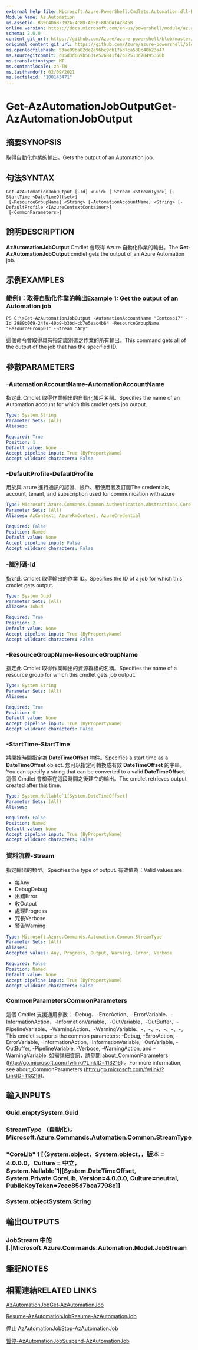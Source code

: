 ```yaml
---
external help file: Microsoft.Azure.PowerShell.Cmdlets.Automation.dll-Help.xml
Module Name: Az.Automation
ms.assetid: B39C4D6B-392A-4C8D-A6FB-886DA1A2BA58
online version: https://docs.microsoft.com/en-us/powershell/module/az.automation/get-azautomationjoboutput
schema: 2.0.0
content_git_url: https://github.com/Azure/azure-powershell/blob/master/src/Automation/Automation/help/Get-AzAutomationJobOutput.md
original_content_git_url: https://github.com/Azure/azure-powershell/blob/master/src/Automation/Automation/help/Get-AzAutomationJobOutput.md
ms.openlocfilehash: 53ae09ba82de2a96bc9db17ad7ca538c48b23a47
ms.sourcegitcommit: c05d3d669b5631e526841f47b22513d78495350b
ms.translationtype: MT
ms.contentlocale: zh-TW
ms.lasthandoff: 02/09/2021
ms.locfileid: "100143471"
---
```

# <span data-ttu-id="8a15c-101">Get-AzAutomationJobOutput</span><span class="sxs-lookup"><span data-stu-id="8a15c-101">Get-AzAutomationJobOutput</span></span>

## <span data-ttu-id="8a15c-102">摘要</span><span class="sxs-lookup"><span data-stu-id="8a15c-102">SYNOPSIS</span></span>
<span data-ttu-id="8a15c-103">取得自動化作業的輸出。</span><span class="sxs-lookup"><span data-stu-id="8a15c-103">Gets the output of an Automation job.</span></span>

## <span data-ttu-id="8a15c-104">句法</span><span class="sxs-lookup"><span data-stu-id="8a15c-104">SYNTAX</span></span>

```
Get-AzAutomationJobOutput [-Id] <Guid> [-Stream <StreamType>] [-StartTime <DateTimeOffset>]
 [-ResourceGroupName] <String> [-AutomationAccountName] <String> [-DefaultProfile <IAzureContextContainer>]
 [<CommonParameters>]
```

## <span data-ttu-id="8a15c-105">說明</span><span class="sxs-lookup"><span data-stu-id="8a15c-105">DESCRIPTION</span></span>
<span data-ttu-id="8a15c-106">**AzAutomationJobOutput** Cmdlet 會取得 Azure 自動化作業的輸出。</span><span class="sxs-lookup"><span data-stu-id="8a15c-106">The **Get-AzAutomationJobOutput** cmdlet gets the output of an Azure Automation job.</span></span>

## <span data-ttu-id="8a15c-107">示例</span><span class="sxs-lookup"><span data-stu-id="8a15c-107">EXAMPLES</span></span>

### <span data-ttu-id="8a15c-108">範例1：取得自動化作業的輸出</span><span class="sxs-lookup"><span data-stu-id="8a15c-108">Example 1: Get the output of an Automation job</span></span>
```
PS C:\>Get-AzAutomationJobOutput -AutomationAccountName "Contoso17" -Id 2989b069-24fe-40b9-b3bd-cb7e5eac4b64 -ResourceGroupName "ResourceGroup01" -Stream "Any"
```

<span data-ttu-id="8a15c-109">這個命令會取得具有指定識別碼之作業的所有輸出。</span><span class="sxs-lookup"><span data-stu-id="8a15c-109">This command gets all of the output of the job that has the specified ID.</span></span>

## <span data-ttu-id="8a15c-110">參數</span><span class="sxs-lookup"><span data-stu-id="8a15c-110">PARAMETERS</span></span>

### <span data-ttu-id="8a15c-111">-AutomationAccountName</span><span class="sxs-lookup"><span data-stu-id="8a15c-111">-AutomationAccountName</span></span>
<span data-ttu-id="8a15c-112">指定此 Cmdlet 取得作業輸出的自動化帳戶名稱。</span><span class="sxs-lookup"><span data-stu-id="8a15c-112">Specifies the name of an Automation account for which this cmdlet gets job output.</span></span>

```yaml
Type: System.String
Parameter Sets: (All)
Aliases:

Required: True
Position: 1
Default value: None
Accept pipeline input: True (ByPropertyName)
Accept wildcard characters: False
```

### <span data-ttu-id="8a15c-113">-DefaultProfile</span><span class="sxs-lookup"><span data-stu-id="8a15c-113">-DefaultProfile</span></span>
<span data-ttu-id="8a15c-114">用於與 azure 進行通訊的認證、帳戶、租使用者及訂閱</span><span class="sxs-lookup"><span data-stu-id="8a15c-114">The credentials, account, tenant, and subscription used for communication with azure</span></span>

```yaml
Type: Microsoft.Azure.Commands.Common.Authentication.Abstractions.Core.IAzureContextContainer
Parameter Sets: (All)
Aliases: AzContext, AzureRmContext, AzureCredential

Required: False
Position: Named
Default value: None
Accept pipeline input: False
Accept wildcard characters: False
```

### <span data-ttu-id="8a15c-115">-識別碼</span><span class="sxs-lookup"><span data-stu-id="8a15c-115">-Id</span></span>
<span data-ttu-id="8a15c-116">指定此 Cmdlet 取得輸出的作業 ID。</span><span class="sxs-lookup"><span data-stu-id="8a15c-116">Specifies the ID of a job for which this cmdlet gets output.</span></span>

```yaml
Type: System.Guid
Parameter Sets: (All)
Aliases: JobId

Required: True
Position: 2
Default value: None
Accept pipeline input: True (ByPropertyName)
Accept wildcard characters: False
```

### <span data-ttu-id="8a15c-117">-ResourceGroupName</span><span class="sxs-lookup"><span data-stu-id="8a15c-117">-ResourceGroupName</span></span>
<span data-ttu-id="8a15c-118">指定此 Cmdlet 取得作業輸出的資源群組的名稱。</span><span class="sxs-lookup"><span data-stu-id="8a15c-118">Specifies the name of a resource group for which this cmdlet gets job output.</span></span>

```yaml
Type: System.String
Parameter Sets: (All)
Aliases:

Required: True
Position: 0
Default value: None
Accept pipeline input: True (ByPropertyName)
Accept wildcard characters: False
```

### <span data-ttu-id="8a15c-119">-StartTime</span><span class="sxs-lookup"><span data-stu-id="8a15c-119">-StartTime</span></span>
<span data-ttu-id="8a15c-120">將開始時間指定為 **DateTimeOffset** 物件。</span><span class="sxs-lookup"><span data-stu-id="8a15c-120">Specifies a start time as a **DateTimeOffset** object.</span></span>
<span data-ttu-id="8a15c-121">您可以指定可轉換成有效 **DateTimeOffset** 的字串。</span><span class="sxs-lookup"><span data-stu-id="8a15c-121">You can specify a string that can be converted to a valid **DateTimeOffset**.</span></span>
<span data-ttu-id="8a15c-122">這個 Cmdlet 會檢索在這段時間之後建立的輸出。</span><span class="sxs-lookup"><span data-stu-id="8a15c-122">The cmdlet retrieves output created after this time.</span></span>

```yaml
Type: System.Nullable`1[System.DateTimeOffset]
Parameter Sets: (All)
Aliases:

Required: False
Position: Named
Default value: None
Accept pipeline input: True (ByPropertyName)
Accept wildcard characters: False
```

### <span data-ttu-id="8a15c-123">資料流程</span><span class="sxs-lookup"><span data-stu-id="8a15c-123">-Stream</span></span>
<span data-ttu-id="8a15c-124">指定輸出的類型。</span><span class="sxs-lookup"><span data-stu-id="8a15c-124">Specifies the type of output.</span></span>
<span data-ttu-id="8a15c-125">有效值為：</span><span class="sxs-lookup"><span data-stu-id="8a15c-125">Valid values are:</span></span> 
- <span data-ttu-id="8a15c-126">每</span><span class="sxs-lookup"><span data-stu-id="8a15c-126">Any</span></span>
- <span data-ttu-id="8a15c-127">Debug</span><span class="sxs-lookup"><span data-stu-id="8a15c-127">Debug</span></span>
- <span data-ttu-id="8a15c-128">出錯</span><span class="sxs-lookup"><span data-stu-id="8a15c-128">Error</span></span>
- <span data-ttu-id="8a15c-129">收</span><span class="sxs-lookup"><span data-stu-id="8a15c-129">Output</span></span>
- <span data-ttu-id="8a15c-130">處理</span><span class="sxs-lookup"><span data-stu-id="8a15c-130">Progress</span></span>
- <span data-ttu-id="8a15c-131">冗長</span><span class="sxs-lookup"><span data-stu-id="8a15c-131">Verbose</span></span>
- <span data-ttu-id="8a15c-132">警告</span><span class="sxs-lookup"><span data-stu-id="8a15c-132">Warning</span></span>

```yaml
Type: Microsoft.Azure.Commands.Automation.Common.StreamType
Parameter Sets: (All)
Aliases:
Accepted values: Any, Progress, Output, Warning, Error, Verbose

Required: False
Position: Named
Default value: None
Accept pipeline input: True (ByPropertyName)
Accept wildcard characters: False
```

### <span data-ttu-id="8a15c-133">CommonParameters</span><span class="sxs-lookup"><span data-stu-id="8a15c-133">CommonParameters</span></span>
<span data-ttu-id="8a15c-134">這個 Cmdlet 支援通用參數：-Debug、-ErrorAction、-ErrorVariable、-InformationAction、-InformationVariable、-OutVariable、-OutBuffer、-PipelineVariable、-WarningAction、-WarningVariable、-、-、-、-、-、-。</span><span class="sxs-lookup"><span data-stu-id="8a15c-134">This cmdlet supports the common parameters: -Debug, -ErrorAction, -ErrorVariable, -InformationAction, -InformationVariable, -OutVariable, -OutBuffer, -PipelineVariable, -Verbose, -WarningAction, and -WarningVariable.</span></span> <span data-ttu-id="8a15c-135">如需詳細資訊，請參閱 about_CommonParameters (http://go.microsoft.com/fwlink/?LinkID=113216) 。</span><span class="sxs-lookup"><span data-stu-id="8a15c-135">For more information, see about_CommonParameters (http://go.microsoft.com/fwlink/?LinkID=113216).</span></span>

## <span data-ttu-id="8a15c-136">輸入</span><span class="sxs-lookup"><span data-stu-id="8a15c-136">INPUTS</span></span>

### <span data-ttu-id="8a15c-137">Guid.empty</span><span class="sxs-lookup"><span data-stu-id="8a15c-137">System.Guid</span></span>

### <span data-ttu-id="8a15c-138">StreamType （自動化）。</span><span class="sxs-lookup"><span data-stu-id="8a15c-138">Microsoft.Azure.Commands.Automation.Common.StreamType</span></span>

### <span data-ttu-id="8a15c-139">"CoreLib" 1 [（System.object，System.object，，版本 = 4.0.0.0，Culture = 中立，</span><span class="sxs-lookup"><span data-stu-id="8a15c-139">System.Nullable\`1[[System.DateTimeOffset, System.Private.CoreLib, Version=4.0.0.0, Culture=neutral, PublicKeyToken=7cec85d7bea7798e]]</span></span>

### <span data-ttu-id="8a15c-140">System.object</span><span class="sxs-lookup"><span data-stu-id="8a15c-140">System.String</span></span>

## <span data-ttu-id="8a15c-141">輸出</span><span class="sxs-lookup"><span data-stu-id="8a15c-141">OUTPUTS</span></span>

### <span data-ttu-id="8a15c-142">JobStream 中的 [.]</span><span class="sxs-lookup"><span data-stu-id="8a15c-142">Microsoft.Azure.Commands.Automation.Model.JobStream</span></span>

## <span data-ttu-id="8a15c-143">筆記</span><span class="sxs-lookup"><span data-stu-id="8a15c-143">NOTES</span></span>

## <span data-ttu-id="8a15c-144">相關連結</span><span class="sxs-lookup"><span data-stu-id="8a15c-144">RELATED LINKS</span></span>

[<span data-ttu-id="8a15c-145">AzAutomationJob</span><span class="sxs-lookup"><span data-stu-id="8a15c-145">Get-AzAutomationJob</span></span>](./Get-AzAutomationJob.md)

[<span data-ttu-id="8a15c-146">Resume-AzAutomationJob</span><span class="sxs-lookup"><span data-stu-id="8a15c-146">Resume-AzAutomationJob</span></span>](./Resume-AzAutomationJob.md)

[<span data-ttu-id="8a15c-147">停止 AzAutomationJob</span><span class="sxs-lookup"><span data-stu-id="8a15c-147">Stop-AzAutomationJob</span></span>](./Stop-AzAutomationJob.md)

[<span data-ttu-id="8a15c-148">暫停-AzAutomationJob</span><span class="sxs-lookup"><span data-stu-id="8a15c-148">Suspend-AzAutomationJob</span></span>](./Suspend-AzAutomationJob.md)


